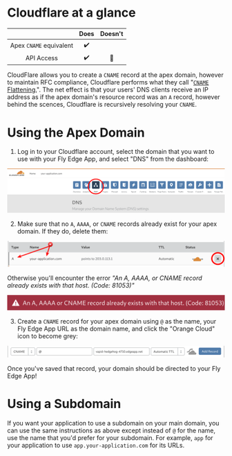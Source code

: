 # Cloudflare at a glance

 |   | Does | Doesn't |
 | :---: | :---: | :---: |
 | Apex `CNAME` equivalent | :heavy_check_mark: | |
 | API Access | :heavy_check_mark:| :no_entry_sign: |

 CloudFlare allows you to create a `CNAME` record at the apex domain, however to maintain RFC compliance, Cloudflare performs what they call "[`CNAME` Flattening.](https://support.cloudflare.com/hc/en-us/articles/200169056-Understand-and-configure-CNAME-Flattening)". The net effect is that your users' DNS clients receive an IP address as if the apex domain's resource record was an `A` record, however behind the scences, Cloudflare is recursively resolving your `CNAME`.

# Using the Apex Domain

1. Log in to your Cloudflare account, select the domain that you want to use with your Fly Edge App, and select "DNS" from the dashboard:

![Cloudflare - Go to your DNS dashboard](./screenshots/cloudflare/cloudflare-dns-dashboard.png "Cloudflare - Go to your DNS dashboard")

2. Make sure that no `A`, `AAAA`, or `CNAME` records already exist for your apex domain. If they do, delete them:

![Cloudflare - Remove apex records](./screenshots/cloudflare/cloudflare-remove-records.png "Cloudflare - Remove apex records")

Otherwise you'll encounter the error _"An A, AAAA, or CNAME record already exists with that host. (Code: 81053)"_

![Cloudflare - An A, AAAA, or CNAME record already exists with that host. (Code: 81053)](./screenshots/cloudflare/cloudflare-apex-record-exists-error.png "An A, AAAA, or CNAME record already exists with that host. (Code: 81053)")

3. Create a `CNAME` record for your apex domain using `@` as the name, your Fly Edge App URL as the domain name, and click the "Orange Cloud" icon to become grey:

![Cloudflare - Add an apex CNAME record](./screenshots/cloudflare/cloudflare-add-cname-record.png "Cloudflare - Add an apex CNAME record")

Once you've saved that record, your domain should be directed to your Fly Edge App!

# Using a Subdomain

If you want your application to use a subdomain on your main domain, you can use the same instructions as above except instead of `@` for the name, use the name that you'd prefer for your subdomain. For example, `app` for your application to use `app.your-application.com` for its URLs.

